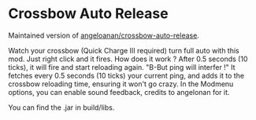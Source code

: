 # Crossbow Auto Release

Maintained version of [angeloanan/crossbow-auto-release](https://github.com/angeloanan/crossbow-auto-release).

Watch your crossbow (Quick Charge III required) turn full auto with this mod. 
Just right click and it fires. How does it work ? After 0.5 seconds (10 ticks), it will fire and start reloading again. 
"B-But ping will interfer !" It fetches every 0.5 seconds (10 ticks) your current ping, and adds it to the crossbow reloading time, ensuring it won't go crazy. 
In the Modmenu options, you can enable sound feedback, credits to angelonan for it.

You can find the .jar in build/libs.
